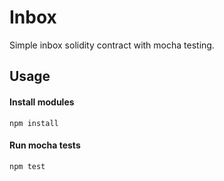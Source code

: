 # Inbox

Simple inbox solidity contract with mocha testing. 

## Usage

#### Install modules
```
npm install
```
#### Run mocha tests
```
npm test
```
